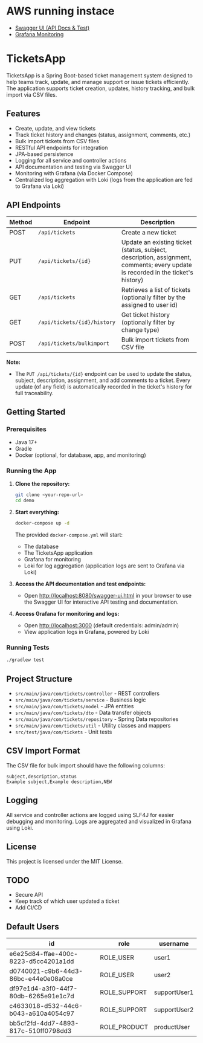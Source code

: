 # AWS running instace

- [Swagger UI (API Docs & Test)](http://ec2-3-143-220-90.us-east-2.compute.amazonaws.com:8080/swagger-ui/index.html)
- [Grafana Monitoring](http://ec2-3-143-220-90.us-east-2.compute.amazonaws.com:3000/)


# TicketsApp

TicketsApp is a Spring Boot-based ticket management system designed to help teams track, update, and manage support or issue tickets efficiently. The application supports ticket creation, updates, history tracking, and bulk import via CSV files.

## Features

- Create, update, and view tickets
- Track ticket history and changes (status, assignment, comments, etc.)
- Bulk import tickets from CSV files
- RESTful API endpoints for integration
- JPA-based persistence
- Logging for all service and controller actions
- API documentation and testing via Swagger UI
- Monitoring with Grafana (via Docker Compose)
- Centralized log aggregation with Loki (logs from the application are fed to Grafana via Loki)

## API Endpoints

| Method | Endpoint                        | Description                        |
|--------|----------------------------------|------------------------------------|
| POST   | `/api/tickets`                  | Create a new ticket                |
| PUT    | `/api/tickets/{id}`             | Update an existing ticket (status, subject, description, assignment, comments; every update is recorded in the ticket's history) |
| GET    | `/api/tickets`                  | Retrieves a list of tickets (optionally filter by the assigned to user id)    |
| GET    | `/api/tickets/{id}/history`     | Get ticket history (optionally filter by change type) |
| POST   | `/api/tickets/bulkimport`       | Bulk import tickets from CSV file  |

**Note:**
- The `PUT /api/tickets/{id}` endpoint can be used to update the status, subject, description, assignment, and add comments to a ticket. Every update (of any field) is automatically recorded in the ticket's history for full traceability.

## Getting Started

### Prerequisites
- Java 17+
- Gradle
- Docker (optional, for database, app, and monitoring)

### Running the App

1. **Clone the repository:**
   ```sh
   git clone <your-repo-url>
   cd demo
   ```
2. **Start everything:**
   ```sh
   docker-compose up -d
   ```
   The provided `docker-compose.yml` will start:
   - The database
   - The TicketsApp application
   - Grafana for monitoring
   - Loki for log aggregation (application logs are sent to Grafana via Loki)

3. **Access the API documentation and test endpoints:**
   - Open [http://localhost:8080/swagger-ui.html](http://localhost:8080/swagger-ui.html) in your browser to use the Swagger UI for interactive API testing and documentation.

4. **Access Grafana for monitoring and logs:**
   - Open [http://localhost:3000](http://localhost:3000) (default credentials: admin/admin)
   - View application logs in Grafana, powered by Loki

### Running Tests

```sh
./gradlew test
```

## Project Structure

- `src/main/java/com/tickets/controller` - REST controllers
- `src/main/java/com/tickets/service` - Business logic
- `src/main/java/com/tickets/model` - JPA entities
- `src/main/java/com/tickets/dto` - Data transfer objects
- `src/main/java/com/tickets/repository` - Spring Data repositories
- `src/main/java/com/tickets/util` - Utility classes and mappers
- `src/test/java/com/tickets` - Unit tests

## CSV Import Format

The CSV file for bulk import should have the following columns:

```
subject,description,status
Example subject,Example description,NEW
```

## Logging

All service and controller actions are logged using SLF4J for easier debugging and monitoring. Logs are aggregated and visualized in Grafana using Loki.

## License

This project is licensed under the MIT License.

## TODO

- Secure API
- Keep track of which user updated a ticket
- Add CI/CD

## Default Users

| id                                   | role         | username      |
|---------------------------------------|--------------|--------------|
| e6e25d84-ffae-400c-8223-d5cc4201a1dd | ROLE_USER    | user1        |
| d0740021-c9b6-44d3-86bc-e44e0e08a0ce | ROLE_USER    | user2        |
| df97e1d4-a3f0-44f7-80db-6265e91e1c7d | ROLE_SUPPORT | supportUser1 |
| c4633018-d532-44c6-b043-a610a4054c97 | ROLE_SUPPORT | supportUser2 |
| bb5cf2fd-4dd7-4893-817c-510ff0798dd3 | ROLE_PRODUCT | productUser  |
